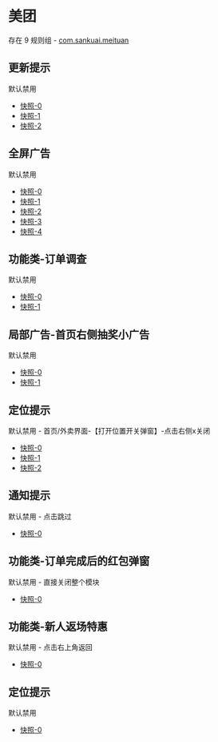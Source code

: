 # 美团

存在 9 规则组 - [com.sankuai.meituan](/src/apps/com.sankuai.meituan.ts)

## 更新提示

默认禁用

- [快照-0](https://i.gkd.li/import/12614559)
- [快照-1](https://i.gkd.li/import/12673132)
- [快照-2](https://i.gkd.li/import/13292635)

## 全屏广告

默认禁用

- [快照-0](https://i.gkd.li/import/12639717)
- [快照-1](https://i.gkd.li/import/12892626)
- [快照-2](https://i.gkd.li/import/12646768)
- [快照-3](https://i.gkd.li/import/13694877)
- [快照-4](https://i.gkd.li/import/12739204)

## 功能类-订单调查

默认禁用

- [快照-0](https://i.gkd.li/import/12639723)
- [快照-1](https://i.gkd.li/import/13682336)

## 局部广告-首页右侧抽奖小广告

默认禁用

- [快照-0](https://i.gkd.li/import/12639815)
- [快照-1](https://i.gkd.li/import/12639734)

## 定位提示

默认禁用 - 首页/外卖界面-【打开位置开关弹窗】-点击右侧x关闭

- [快照-0](https://i.gkd.li/import/12874657)
- [快照-1](https://i.gkd.li/import/12910210)
- [快照-2](https://i.gkd.li/import/12910211)

## 通知提示

默认禁用 - 点击跳过

- [快照-0](https://i.gkd.li/import/13439134)

## 功能类-订单完成后的红包弹窗

默认禁用 - 直接关闭整个模块

- [快照-0](https://i.gkd.li/import/13695703)

## 功能类-新人返场特惠

默认禁用 - 点击右上角返回

- [快照-0](https://i.gkd.li/import/13800691)

## 定位提示

默认禁用

- [快照-0](https://i.gkd.li/import/15210167)
